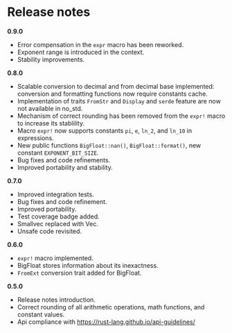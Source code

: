 # Release notes

**0.9.0**

 - Error compensation in the `expr` macro has been reworked.
 - Exponent range is introduced in the context.
 - Stability improvements.

**0.8.0**

 - Scalable conversion to decimal and from decimal base implemented: conversion and formatting functions now require constants cache.
 - Implementation of traits `FromStr` and `Display` and `serde` feature are now not available in no_std.
 - Mechanism of correct rounding has been removed from the `expr!` macro to increase its stablility.
 - Macro `expr!` now supports constants `pi`, `e`, `ln_2`, and `ln_10` in expressions.
 - New public functions `BigFloat::nan()`, `BigFloat::format()`, new constant `EXPONENT_BIT_SIZE`.
 - Bug fixes and code refinements.
 - Improved portability and stability.

**0.7.0**

 - Improved integration tests.
 - Bug fixes and code refinement.
 - Improved portability.
 - Test coverage badge added.
 - Smallvec replaced with Vec.
 - Unsafe code revisited.

**0.6.0**

 - `expr!` macro implemented.
 - BigFloat stores information about its inexactness.
 - `FromExt` conversion trait added for BigFloat.

**0.5.0**

 - Release notes introduction.
 - Correct rounding of all arithmetic operations, math functions, and constant values.
 - Api compliance with https://rust-lang.github.io/api-guidelines/
